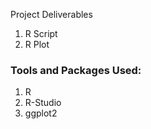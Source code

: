 Project Deliverables

1. R Script
2. R Plot
### Tools and Packages Used:
1) R
2) R-Studio
3) ggplot2
